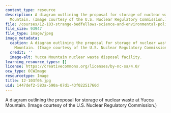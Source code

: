 ```yaml
---
content_type: resource
description: A diagram outlining the proposal for storage of nuclear waste at Yucca
  Mountain. (Image courtesy of the U.S. Nuclear Regulatory Commission.)
file: /courses/12-103-strange-bedfellows-science-and-environmental-policy-fall-2005/1447def2583a590a07d143f02251760d_12-103f05.jpg
file_size: 93947
file_type: image/jpeg
image_metadata:
  caption: A diagram outlining the proposal for storage of nuclear waste at Yucca
    Mountain. (Image courtesy of the U.S. Nuclear Regulatory Commission.)
  credit: ''
  image-alt: Yucca Mountain nuclear waste disposal facility.
learning_resource_types: []
license: https://creativecommons.org/licenses/by-nc-sa/4.0/
ocw_type: OCWImage
resourcetype: Image
title: 12-103f05.jpg
uid: 1447def2-583a-590a-07d1-43f02251760d
---
```

A diagram outlining the proposal for storage of nuclear waste at Yucca Mountain. (Image courtesy of the U.S. Nuclear Regulatory Commission.)